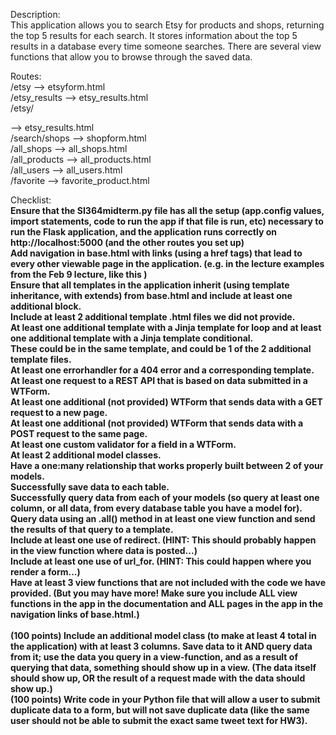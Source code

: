 Description:<br>
This application allows you to search Etsy for products and shops, returning the top 5 results for each search. It stores information about the top 5 results in a database every time someone searches. There are several view functions that allow you to browse through the saved data.

Routes:<br>
/etsy --> etsyform.html<br>
/etsy_results --> etsy_results.html<br>
/etsy/<search> --> etsy_results.html<br>
/search/shops --> shopform.html<br>
/all_shops --> all_shops.html<br>
/all_products --> all_products.html<br>
/all_users --> all_users.html<br>
/favorite --> favorite_product.html<br>

Checklist:<br>
**Ensure that the SI364midterm.py file has all the setup (app.config values, import statements, code to run the app if that file is run, etc) necessary to run the Flask application, and the application runs correctly on http://localhost:5000 (and the other routes you set up)**<br>
**Add navigation in base.html with links (using a href tags) that lead to every other viewable page in the application. (e.g. in the lecture examples from the Feb 9 lecture, like this )**<br>
**Ensure that all templates in the application inherit (using template inheritance, with extends) from base.html and include at least one additional block.**<br>
**Include at least 2 additional template .html files we did not provide.**<br>
**At least one additional template with a Jinja template for loop and at least one additional template with a Jinja template conditional.**<br>
**These could be in the same template, and could be 1 of the 2 additional template files.**<br>
**At least one errorhandler for a 404 error and a corresponding template.**<br>
**At least one request to a REST API that is based on data submitted in a WTForm.**<br>
**At least one additional (not provided) WTForm that sends data with a GET request to a new page.**<br>
**At least one additional (not provided) WTForm that sends data with a POST request to the same page.**<br>
**At least one custom validator for a field in a WTForm.**<br>
**At least 2 additional model classes.**<br>
**Have a one:many relationship that works properly built between 2 of your models.**<br>
**Successfully save data to each table.**<br>
**Successfully query data from each of your models (so query at least one column, or all data, from every database table you have a model for).**<br>
**Query data using an .all() method in at least one view function and send the results of that query to a template.**<br>
**Include at least one use of redirect. (HINT: This should probably happen in the view function where data is posted...)**<br>
**Include at least one use of url_for. (HINT: This could happen where you render a form...)**<br>
**Have at least 3 view functions that are not included with the code we have provided. (But you may have more! Make sure you include ALL view functions in the app in the documentation and ALL pages in the app in the navigation links of base.html.)**<br><br>
**(100 points) Include an additional model class (to make at least 4 total in the application) with at least 3 columns. Save data to it AND query data from it; use the data you query in a view-function, and as a result of querying that data, something should show up in a view. (The data itself should show up, OR the result of a request made with the data should show up.)**<br>
**(100 points) Write code in your Python file that will allow a user to submit duplicate data to a form, but will not save duplicate data (like the same user should not be able to submit the exact same tweet text for HW3).**<br>
